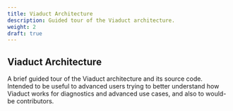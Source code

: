 ```yaml
---
title: Viaduct Architecture
description: Guided tour of the Viaduct architecture.
weight: 2
draft: true
---
```


## Viaduct Architecture

A brief guided tour of the Viaduct architecture and its source code.  Intended to be useful to advanced users trying to better understand how Viaduct works for diagnostics and advanced use cases, and also to would-be contributors.

